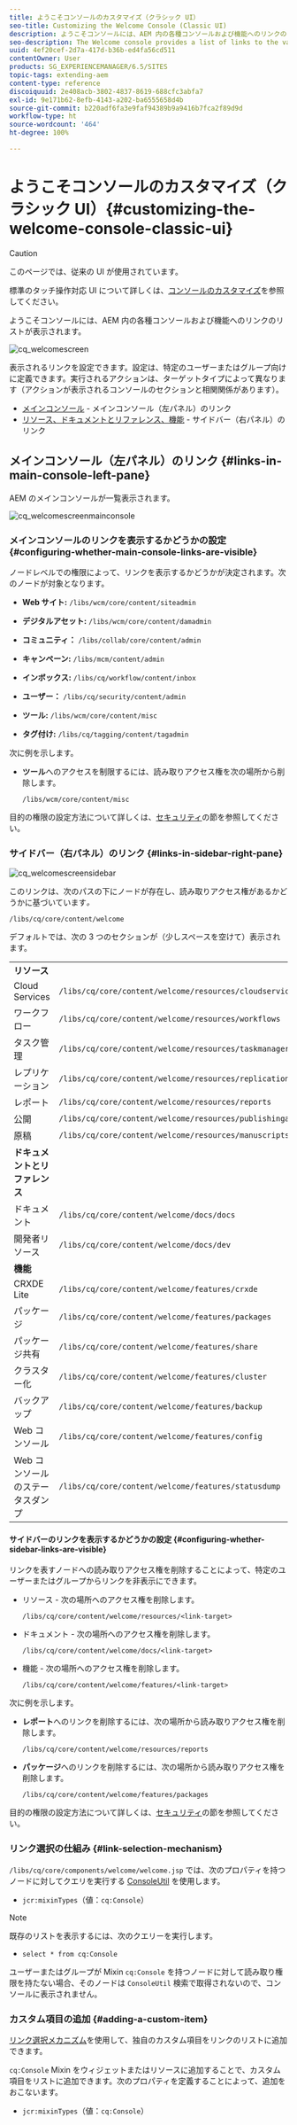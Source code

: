 ```yaml
---
title: ようこそコンソールのカスタマイズ（クラシック UI）
seo-title: Customizing the Welcome Console (Classic UI)
description: ようこそコンソールには、AEM 内の各種コンソールおよび機能へのリンクのリストが表示されます
seo-description: The Welcome console provides a list of links to the various consoles and functionality within AEM
uuid: 4ef20cef-2d7a-417d-b36b-ed4fa56cd511
contentOwner: User
products: SG_EXPERIENCEMANAGER/6.5/SITES
topic-tags: extending-aem
content-type: reference
discoiquuid: 2e408acb-3802-4837-8619-688cfc3abfa7
exl-id: 9e171b62-8efb-4143-a202-ba6555658d4b
source-git-commit: b220adf6fa3e9faf94389b9a9416b7fca2f89d9d
workflow-type: ht
source-wordcount: '464'
ht-degree: 100%

---
```


# ようこそコンソールのカスタマイズ（クラシック UI）{#customizing-the-welcome-console-classic-ui}

>[!CAUTION]
>
>このページでは、従来の UI が使用されています。
>
>標準のタッチ操作対応 UI について詳しくは、[コンソールのカスタマイズ](/help/sites-developing/customizing-consoles-touch.md)を参照してください。

ようこそコンソールには、AEM 内の各種コンソールおよび機能へのリンクのリストが表示されます。

![cq_welcomescreen](assets/cq_welcomescreen.png)

表示されるリンクを設定できます。設定は、特定のユーザーまたはグループ向けに定義できます。実行されるアクションは、ターゲットタイプによって異なります（アクションが表示されるコンソールのセクションと相関関係があります）。

* [メインコンソール](#links-in-main-console-left-pane) - メインコンソール（左パネル）のリンク
* [リソース、ドキュメントとリファレンス、機能](#links-in-sidebar-right-pane) - サイドバー（右パネル）のリンク

## メインコンソール（左パネル）のリンク {#links-in-main-console-left-pane}

AEM のメインコンソールが一覧表示されます。

![cq_welcomescreenmainconsole](assets/cq_welcomescreenmainconsole.png)

### メインコンソールのリンクを表示するかどうかの設定 {#configuring-whether-main-console-links-are-visible}

ノードレベルでの権限によって、リンクを表示するかどうかが決定されます。次のノードが対象となります。

* **Web サイト:** `/libs/wcm/core/content/siteadmin`

* **デジタルアセット:** `/libs/wcm/core/content/damadmin`

* **コミュニティ：** `/libs/collab/core/content/admin`

* **キャンペーン:** `/libs/mcm/content/admin`

* **インボックス:** `/libs/cq/workflow/content/inbox`

* **ユーザー：** `/libs/cq/security/content/admin`

* **ツール:** `/libs/wcm/core/content/misc`

* **タグ付け:** `/libs/cq/tagging/content/tagadmin`

次に例を示します。

* **ツール**&#x200B;へのアクセスを制限するには、読み取りアクセス権を次の場所から削除します。

   `/libs/wcm/core/content/misc`

目的の権限の設定方法について詳しくは、[セキュリティ](/help/sites-administering/security.md)の節を参照してください。

### サイドバー（右パネル）のリンク {#links-in-sidebar-right-pane}

![cq_welcomescreensidebar](assets/cq_welcomescreensidebar.png)

このリンクは、次のパスの下にノードが存在し、読み取りアクセス権があるかどうかに基づいています&#x200B;*。*

`/libs/cq/core/content/welcome`

デフォルトでは、次の 3 つのセクションが（少しスペースを空けて）表示されます。

<table>
 <tbody>
  <tr>
   <td><strong>リソース</strong></td>
   <td> </td>
  </tr>
  <tr>
   <td> Cloud Services</td>
   <td><code>/libs/cq/core/content/welcome/resources/cloudservices</code></td>
  </tr>
  <tr>
   <td> ワークフロー</td>
   <td><code>/libs/cq/core/content/welcome/resources/workflows</code></td>
  </tr>
  <tr>
   <td> タスク管理</td>
   <td><code>/libs/cq/core/content/welcome/resources/taskmanager</code></td>
  </tr>
  <tr>
   <td> レプリケーション</td>
   <td><code>/libs/cq/core/content/welcome/resources/replication</code></td>
  </tr>
  <tr>
   <td> レポート</td>
   <td><code>/libs/cq/core/content/welcome/resources/reports</code></td>
  </tr>
  <tr>
   <td> 公開</td>
   <td><code>/libs/cq/core/content/welcome/resources/publishingadmin</code></td>
  </tr>
  <tr>
   <td> 原稿</td>
   <td><code>/libs/cq/core/content/welcome/resources/manuscriptsadmin</code></td>
  </tr>
  <tr>
   <td><strong>ドキュメントとリファレンス</strong></td>
   <td> </td>
  </tr>
  <tr>
   <td> ドキュメント</td>
   <td><code>/libs/cq/core/content/welcome/docs/docs</code></td>
  </tr>
  <tr>
   <td> 開発者リソース</td>
   <td><code>/libs/cq/core/content/welcome/docs/dev</code></td>
  </tr>
  <tr>
   <td><strong>機能</strong></td>
   <td> </td>
  </tr>
  <tr>
   <td> CRXDE Lite</td>
   <td><code>/libs/cq/core/content/welcome/features/crxde</code></td>
  </tr>
  <tr>
   <td> パッケージ</td>
   <td><code>/libs/cq/core/content/welcome/features/packages</code></td>
  </tr>
  <tr>
   <td> パッケージ共有</td>
   <td><code>/libs/cq/core/content/welcome/features/share</code></td>
  </tr>
  <tr>
   <td> クラスター化</td>
   <td><code>/libs/cq/core/content/welcome/features/cluster</code></td>
  </tr>
  <tr>
   <td> バックアップ</td>
   <td><code>/libs/cq/core/content/welcome/features/backup</code></td>
  </tr>
  <tr>
   <td> Web コンソール<br /> </td>
   <td><code>/libs/cq/core/content/welcome/features/config</code></td>
  </tr>
  <tr>
   <td> Web コンソールのステータスダンプ<br /> </td>
   <td><code>/libs/cq/core/content/welcome/features/statusdump</code></td>
  </tr>
 </tbody>
</table>

#### サイドバーのリンクを表示するかどうかの設定 {#configuring-whether-sidebar-links-are-visible}

リンクを表すノードへの読み取りアクセス権を削除することによって、特定のユーザーまたはグループからリンクを非表示にできます。

* リソース - 次の場所へのアクセス権を削除します。

   `/libs/cq/core/content/welcome/resources/<link-target>`

* ドキュメント - 次の場所へのアクセス権を削除します。

   `/libs/cq/core/content/welcome/docs/<link-target>`

* 機能 - 次の場所へのアクセス権を削除します。

   `/libs/cq/core/content/welcome/features/<link-target>`

次に例を示します。

* **レポート**&#x200B;へのリンクを削除するには、次の場所から読み取りアクセス権を削除します。

   `/libs/cq/core/content/welcome/resources/reports`

* **パッケージ**&#x200B;へのリンクを削除するには、次の場所から読み取りアクセス権を削除します。

   `/libs/cq/core/content/welcome/features/packages`

目的の権限の設定方法について詳しくは、[セキュリティ](/help/sites-administering/security.md)の節を参照してください。

### リンク選択の仕組み {#link-selection-mechanism}

`/libs/cq/core/components/welcome/welcome.jsp` では、次のプロパティを持つノードに対してクエリを実行する [ConsoleUtil](https://helpx.adobe.com/experience-manager/6-5/sites/developing/using/reference-materials/javadoc/com/day/cq/commons/ConsoleUtil.html) を使用します。

* `jcr:mixinTypes`（値：`cq:Console`）

>[!NOTE]
>
>既存のリストを表示するには、次のクエリーを実行します。
>
>* `select * from cq:Console`

>


ユーザーまたはグループが Mixin `cq:Console` を持つノードに対して読み取り権限を持たない場合、そのノードは `ConsoleUtil` 検索で取得されないので、コンソールに表示されません。

### カスタム項目の追加 {#adding-a-custom-item}

[リンク選択メカニズム](#link-selection-mechanism)を使用して、独自のカスタム項目をリンクのリストに追加できます。

`cq:Console` Mixin をウィジェットまたはリソースに追加することで、カスタム項目をリストに追加できます。次のプロパティを定義することによって、追加をおこないます。

* `jcr:mixinTypes`（値：`cq:Console`）
